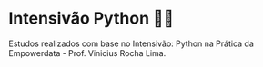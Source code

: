 # Intensivão Python 👨‍💻
 Estudos realizados com base no Intensivão: Python na Prática da Empowerdata - Prof. Vinicius Rocha Lima.
